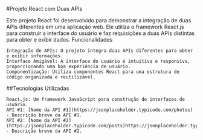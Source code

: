 #Projeto React com Duas APIs

Este projeto React foi desenvolvido para demonstrar a integração de duas APIs diferentes em uma aplicação web. Ele utiliza o framework React.js para construir a interface do usuário e faz requisições a duas APIs distintas para obter e exibir dados.
Funcionalidades

    Integração de APIs: O projeto integra duas APIs diferentes para obter e exibir informações.
    Interface Amigável: A interface do usuário é intuitiva e responsiva, proporcionando uma boa experiência de usuário.
    Componentização: Utiliza componentes React para uma estrutura de código organizada e reutilizável.

##Tecnologias Utilizadas

    React.js: Um framework JavaScript para construção de interfaces de usuário.
    API #1: [Nome da API #1](https://jsonplaceholder.typicode.com/photos) - Descrição breve da API #1.
    API #2: [Nome da API #2](https://jsonplaceholder.typicode.com/posts)https://jsonplaceholder.typicode.com/posts - Descrição breve da API #2.
